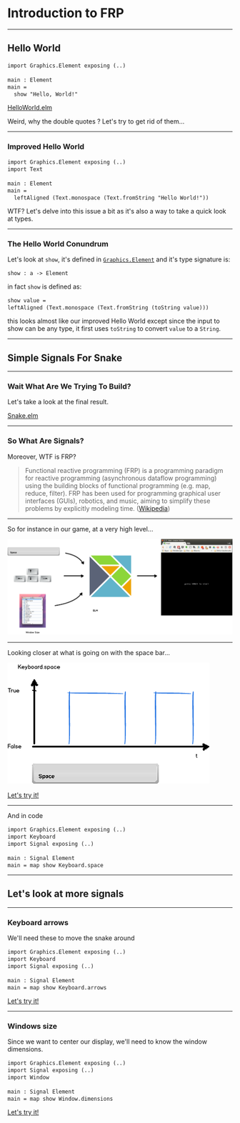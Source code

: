 # Introduction to FRP

---

## Hello World

    import Graphics.Element exposing (..)

    main : Element
    main =
      show "Hello, World!"

[HelloWorld.elm](HelloWorld.elm)

Weird, why the double quotes ? Let's try to get rid of them...

----

### Improved Hello World

    import Graphics.Element exposing (..)
    import Text

    main : Element
    main =
      leftAligned (Text.monospace (Text.fromString "Hello World!"))

WTF? Let's delve into this issue a bit as it's also a way to take a quick look at types.

----

### The Hello World Conundrum

Let's look at `show`, it's defined in [`Graphics.Element`](http://package.elm-lang.org/packages/elm-lang/core/2.0.1/Graphics-Element) and it's type signature is:

    show : a -> Element

in fact `show` is defined as:

    show value =
    leftAligned (Text.monospace (Text.fromString (toString value)))

this looks almost like our improved Hello World except since the input to show can be any type, it first uses `toString` to convert `value` to a `String`.

---

## Simple Signals For Snake

---

### Wait What Are We Trying To Build?

Let's take a look at the final result.

[Snake.elm](Snake.elm)

---

### So What Are Signals?

Moreover, WTF is FRP?

> Functional reactive programming (FRP) is a programming paradigm for reactive programming (asynchronous dataflow programming) using the building blocks of functional programming (e.g. map, reduce, filter). FRP has been used for programming graphical user interfaces (GUIs), robotics, and music, aiming to simplify these problems by explicitly modeling time. ([Wikipedia](http://en.wikipedia.org/wiki/Functional_reactive_programming))

----

So for instance in our game, at a very high level...

![Signals](images/Signals.png)

----

Looking closer at what is going on with the space bar...

![SpaceSignals](images/SpaceSignals.png)

[Let's try it!](http://localhost:8000/Spaces.elm)

----

And in code

    import Graphics.Element exposing (..)
    import Keyboard
    import Signal exposing (..)

    main : Signal Element
    main = map show Keyboard.space

---

## Let's look at more signals

----

### Keyboard arrows

We'll need these to move the snake around

    import Graphics.Element exposing (..)
    import Keyboard
    import Signal exposing (..)

    main : Signal Element
    main = map show Keyboard.arrows

[Let's try it!](http://localhost:8000/Arrows.elm)

----

### Windows size

Since we want to center our display, we'll need to know the window dimensions.

    import Graphics.Element exposing (..)
    import Signal exposing (..)
    import Window

    main : Signal Element
    main = map show Window.dimensions

[Let's try it!](http://localhost:8000/WindowSize.elm)
